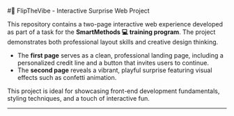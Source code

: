 #🎉 FlipTheVibe - Interactive Surprise Web Project

This repository contains a two-page interactive web experience developed as part of a task for the **SmartMethods 💻 training program**. The project demonstrates both professional layout skills and creative design thinking.

- The **first page** serves as a clean, professional landing page, including a personalized credit line and a button that invites users to continue.
- The **second page** reveals a vibrant, playful surprise featuring visual effects such as confetti animation.

This project is ideal for showcasing front-end development fundamentals, styling techniques, and a touch of interactive fun.

---
